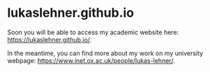 # lukaslehner.github.io
Soon you will be able to access my academic website here: https://lukaslehner.github.io/.

In the meantime, you can find more about my work on my university webpage: https://www.inet.ox.ac.uk/people/lukas-lehner/.
